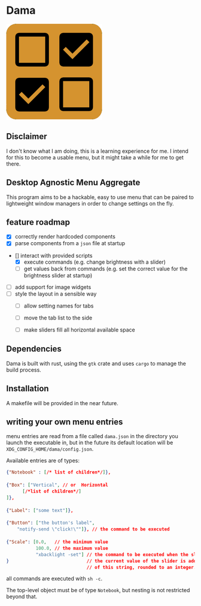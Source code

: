 # Dama
![](assets/icon.png)

## Disclaimer

I don't know what I am doing, this is a learning experience for me.
I intend for this to become a usable menu, but it might take a while for me to get there.

## Desktop Agnostic Menu Aggregate

This program aims to be a hackable, easy to use menu that can be paired to 
lightweight window managers in order to change settings on the fly.


## feature roadmap

- [x] correctly render hardcoded components
- [x] parse components from a `json` file at startup
- [] interact with provided scripts
  - [x] execute commands (e.g. change brightness with a slider)
  - [ ] get values back from commands (e.g. set the correct value for the brightness slider at startup)
- [ ] add support for image widgets
- [ ] style the layout in a sensible way
  - [ ] allow setting names for tabs
  - [ ] move the tab list to the side
  - [ ] make sliders fill all horizontal available space


## Dependencies

Dama is built with rust, using the `gtk` crate and uses `cargo` to manage the build process.

## Installation

A makefile will be provided in the near future.

## writing your own menu entries

menu entries are read from a file called `dama.json` in the directory you launch the executable in,
but in the future its default location will be `XDG_CONFIG_HOME/dama/config.json`.

Available entries are of types:

```json
{"Notebook" : [/* list of children*/]},

{"Box": ["Vertical", // or  Horizontal
      [/*list of children*/]
]},

{"Label": ["some text"]},

{"Button": ["the button's label", 
    "notify-send \"click!\""]}, // the command to be executed

{"Scale": [0.0,   // the minimum value
           100.0, // the maximum value
           "xbacklight -set"] // the command to be executed when the slider is moved.
}                             // the current value of the slider is added to the end 
                              // of this string, rounded to an integer.
```

all commands are executed with `sh -c`.

The top-level object must be of type `Notebook`, but nesting is not restricted beyond that.

